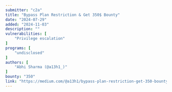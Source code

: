 ```yaml
---
submitter: "c2a"
title: "Bypass Plan Restriction & Get 350$ Bounty"
date: "2024-07-29"
added: "2024-11-03"
description: ""
vulnerabilities: [
    "Privilege escalation"
]
programs: [
    "undisclosed"
]
authors: [
    "Abhi Sharma (@a13h1_)"
]
bounty: "350"
link: "https://medium.com/@a13h1/bypass-plan-restriction-get-350-bounty-2df24f406462"
---
```




